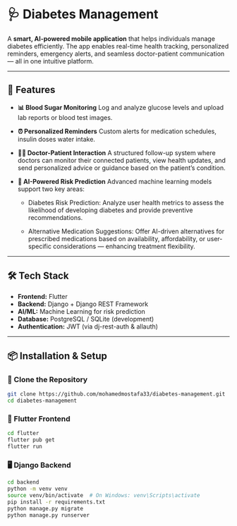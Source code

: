 # 🩺 Diabetes Management

A **smart, AI-powered mobile application** that helps individuals manage diabetes efficiently. The app enables real-time health tracking, personalized reminders, emergency alerts, and seamless doctor-patient communication — all in one intuitive platform.

---

## 🚀 Features

* **📊 Blood Sugar Monitoring**
  Log and analyze glucose levels and upload lab reports or blood test images.

* **⏰ Personalized Reminders**
  Custom alerts for medication schedules, insulin doses water intake.

* **👨‍⚕️ Doctor-Patient Interaction**
  A structured follow-up system where doctors can monitor their connected patients, view health updates, and send personalized advice or guidance based on the patient’s condition.

* **🤖 AI-Powered Risk Prediction**
  Advanced machine learning models support two key areas:

   - Diabetes Risk Prediction: Analyze user health metrics to assess the likelihood of developing diabetes and provide preventive recommendations.

   - Alternative Medication Suggestions: Offer AI-driven alternatives for prescribed medications based on availability, affordability, or user-specific considerations — enhancing treatment flexibility.



---

## 🛠️ Tech Stack

* **Frontend:** Flutter
* **Backend:** Django + Django REST Framework
* **AI/ML:** Machine Learning for risk prediction
* **Database:** PostgreSQL / SQLite (development)
* **Authentication:** JWT (via dj-rest-auth & allauth)
---

## 📦 Installation & Setup

### 🔁 Clone the Repository

```bash
git clone https://github.com/mohamedmostafa33/diabetes-management.git
cd diabetes-management
```

### 📱 Flutter Frontend

```bash
cd flutter
flutter pub get
flutter run
```

### 🖥️ Django Backend

```bash
cd backend
python -m venv venv
source venv/bin/activate  # On Windows: venv\Scripts\activate
pip install -r requirements.txt
python manage.py migrate
python manage.py runserver
```
